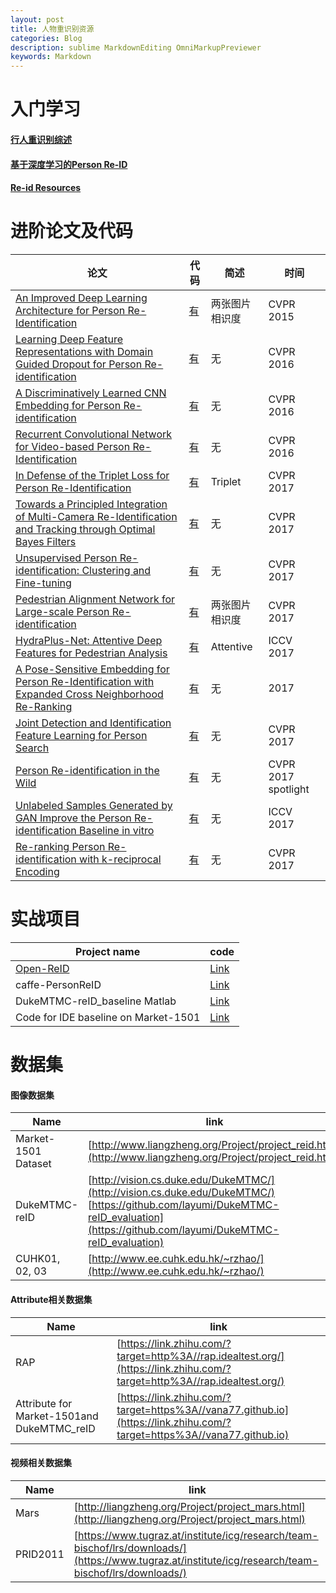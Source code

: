 ```yaml
---
layout: post
title: 人物重识别资源
categories: Blog
description: sublime MarkdownEditing OmniMarkupPreviewer
keywords: Markdown
---
```


# 入门学习
#### [行人重识别综述](http://www.jianshu.com/p/98cc04cca0ae?utm_campaign=maleskine&utm_content=note&utm_medium=seo_notes&utm_source=recommendation)

#### [基于深度学习的Person Re-ID](http://www.bilibili.com/video/av13796843/)

#### [Re-id Resources](https://wangzwhu.github.io/home/re_id_resources.html)

# 进阶论文及代码  
|论文| 代码|简述|时间|
|---|---|---|--|
|[An Improved Deep Learning Architecture for Person Re-Identification](http://www.cv-foundation.org/openaccess/content_cvpr_2015/papers/Ahmed_An_Improved_Deep_2015_CVPR_paper.pdf)|[有](https://github.com/Ning-Ding/Implementation-CVPR2015-CNN-for-ReID)|两张图片相识度|CVPR 2015|
|[Learning Deep Feature Representations with Domain Guided Dropout for Person Re-identification](https://arxiv.org/abs/1604.07528)|[有](https://github.com/Cysu/dgd_person_reid)|无|CVPR 2016|
|[A Discriminatively Learned CNN Embedding for Person Re-identification](https://arxiv.org/abs/1611.05666)|[有](https://github.com/layumi/2016_person_re-ID)|无|CVPR 2016|
|[Recurrent Convolutional Network for Video-based Person Re-Identification](http://www.cv-foundation.org/openaccess/content_cvpr_2016/papers/McLaughlin_Recurrent_Convolutional_Network_CVPR_2016_paper.pdf)|[有](https://github.com/niallmcl/Recurrent-Convolutional-Video-ReID)|无|CVPR 2016|
|[In Defense of the Triplet Loss for Person Re-Identification](https://arxiv.org/abs/1703.07737)|[有](https://github.com/VisualComputingInstitute/triplet-reid)|Triplet|CVPR 2017|
|[Towards a Principled Integration of Multi-Camera Re-Identification and Tracking through Optimal Bayes Filters](https://arxiv.org/abs/1705.04608)|[有](https://github.com/VisualComputingInstitute/towards-reid-tracking)|无|CVPR 2017|
|[Unsupervised Person Re-identification: Clustering and Fine-tuning](https://arxiv.org/abs/1705.10444)|[有](https://github.com/hehefan/Unsupervised-Person-Re-identification-Clustering-and-Fine-tuning)|无|CVPR 2017|
|[Pedestrian Alignment Network for Large-scale Person Re-identification](https://arxiv.org/abs/1707.00408)|[有](https://github.com/layumi/Pedestrian_Alignment)|两张图片相识度|CVPR 2017|
|[HydraPlus-Net: Attentive Deep Features for Pedestrian Analysis](https://arxiv.org/abs/1709.09930)|[有](https://github.com/xh-liu/HydraPlus-Net)|Attentive|ICCV 2017|
|[A Pose-Sensitive Embedding for Person Re-Identification with Expanded Cross Neighborhood Re-Ranking](https://arxiv.org/abs/1711.10378)|[有](https://github.com/pse-ecn/pose-sensitive-embedding)|无|2017|
|[Joint Detection and Identification Feature Learning for Person Search](https://arxiv.org/abs/1604.01850)|[有](https://github.com/ShuangLI59/person_search)|无|CVPR 2017|
|[Person Re-identification in the Wild](https://arxiv.org/abs/1604.02531)|[有](https://github.com/liangzheng06/PRW-baseline)|无|CVPR 2017 spotlight|
|[Unlabeled Samples Generated by GAN Improve the Person Re-identification Baseline in vitro](https://arxiv.org/abs/1701.07717)|[有](https://github.com/layumi/Person-reID_GAN)|无|ICCV 2017|
|[Re-ranking Person Re-identification with k-reciprocal Encoding](https://arxiv.org/abs/1701.08398)|[有](https://github.com/zhunzhong07/person-re-ranking)|无|CVPR 2017|

# 实战项目  
|Project name| code |
|---|---|
|[Open-ReID](https://cysu.github.io/open-reid/)|[Link](https://github.com/Cysu/open-reid)|
|caffe-PersonReID|[Link](https://github.com/agjayant/caffe-Person-ReID)|
|DukeMTMC-reID_baseline Matlab|[Link](https://github.com/layumi/DukeMTMC-reID_baseline)|
|Code for IDE baseline on Market-1501|[Link](https://github.com/zhunzhong07/IDE-baseline-Market-1501)|

# 数据集
#### 图像数据集

|Name|link|
|---|---|
|Market-1501 Dataset|[http://www.liangzheng.org/Project/project_reid.html](http://www.liangzheng.org/Project/project_reid.html)|
|DukeMTMC-reID|[http://vision.cs.duke.edu/DukeMTMC/](http://vision.cs.duke.edu/DukeMTMC/) [https://github.com/layumi/DukeMTMC-reID_evaluation](https://github.com/layumi/DukeMTMC-reID_evaluation)|
|CUHK01, 02, 03|[http://www.ee.cuhk.edu.hk/~rzhao/](http://www.ee.cuhk.edu.hk/~rzhao/)|

#### Attribute相关数据集  
|Name|link|
|---|---|
|RAP|[https://link.zhihu.com/?target=http%3A//rap.idealtest.org/](https://link.zhihu.com/?target=http%3A//rap.idealtest.org/)|
|Attribute for Market-1501and DukeMTMC_reID|[https://link.zhihu.com/?target=https%3A//vana77.github.io](https://link.zhihu.com/?target=https%3A//vana77.github.io)|

#### 视频相关数据集  
|Name|link|
|---|---|
|Mars|[http://liangzheng.org/Project/project_mars.html](http://liangzheng.org/Project/project_mars.html)|
|PRID2011|[https://www.tugraz.at/institute/icg/research/team-bischof/lrs/downloads/](https://www.tugraz.at/institute/icg/research/team-bischof/lrs/downloads/)|






